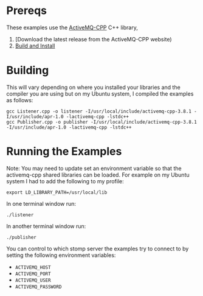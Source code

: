 Prereqs
=======

These examples use the [ActiveMQ-CPP](http://activemq.apache.org/cms) C++ library,


1. [Download the latest release from the ActiveMQ-CPP website)
2. [Build and Install](http://activemq.apache.org/cms/building.html)

Building
========

This will vary depending on where you installed your libraries and the compiler 
you are using but on my Ubuntu system, I compiled the examples as follows:

    gcc Listener.cpp -o listener -I/usr/local/include/activemq-cpp-3.8.1 -I/usr/include/apr-1.0 -lactivemq-cpp -lstdc++ 
    gcc Publisher.cpp -o publisher -I/usr/local/include/activemq-cpp-3.8.1 -I/usr/include/apr-1.0 -lactivemq-cpp -lstdc++ 

Running the Examples
====================

Note: You may need to update set an environment variable so that the 
activemq-cpp shared libraries can be loaded.  For example on my Ubuntu 
system I had to add the following to my profile:

    export LD_LIBRARY_PATH=/usr/local/lib

In one terminal window run:

    ./listener

In another terminal window run:

    ./publisher

You can control to which stomp server the examples try to connect to by
setting the following environment variables: 

* `ACTIVEMQ_HOST`
* `ACTIVEMQ_PORT`
* `ACTIVEMQ_USER`
* `ACTIVEMQ_PASSWORD`
